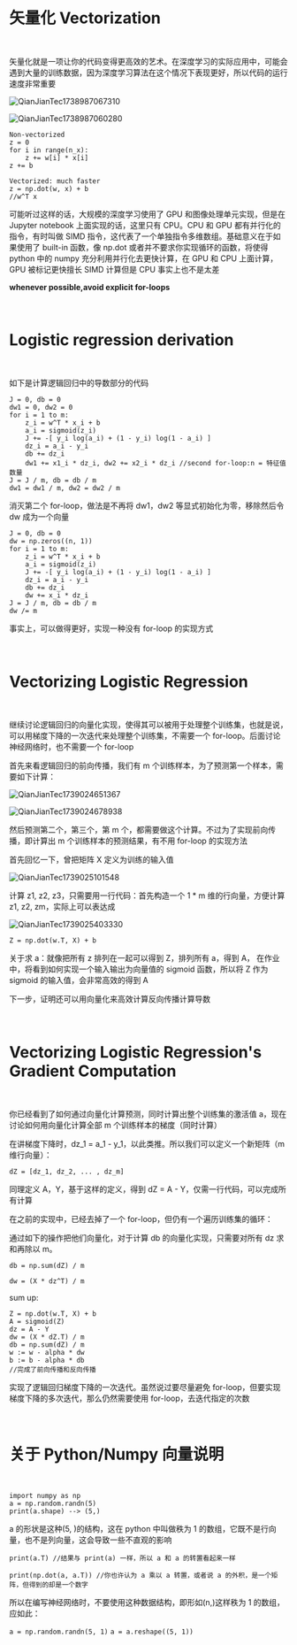 # 矢量化 Vectorization

</br>

<p>矢量化就是一项让你的代码变得更高效的艺术。在深度学习的实际应用中，可能会遇到大量的训练数据，因为深度学习算法在这个情况下表现更好，所以代码的运行速度非常重要</p>

![QianJianTec1738987067310](https://github.com/user-attachments/assets/5c0fe87a-6078-44b8-95d9-46eff20ecc41)

![QianJianTec1738987060280](https://github.com/user-attachments/assets/aceae586-9cf2-4bc4-a014-1f03d9fffea6)

```
Non-vectorized
z = 0
for i in range(n_x):
    z += w[i] * x[i]
z += b
```

```
Vectorized: much faster
z = np.dot(w, x) + b
//w^T x
```

<p>可能听过这样的话，大规模的深度学习使用了 GPU 和图像处理单元实现，但是在 Jupyter notebook 上面实现的话，这里只有 CPU。CPU 和 GPU 都有并行化的指令，有时叫做 SIMD 指令，这代表了一个单独指令多维数组。基础意义在于如果使用了 built-in 函数，像 np.dot 或者并不要求你实现循环的函数，将使得 python 中的 numpy 充分利用并行化去更快计算，在 GPU 和 CPU 上面计算，GPU 被标记更快擅长 SIMD 计算但是 CPU 事实上也不是太差</p>

<p><b>whenever possible,avoid explicit for-loops</b></p>

</br>

# Logistic regression derivation

</br>

<p>如下是计算逻辑回归中的导数部分的代码</p>

```
J = 0, db = 0
dw1 = 0, dw2 = 0
for i = 1 to m:
    z_i = w^T * x_i + b
    a_i = sigmoid(z_i)
    J += -[ y_i log(a_i) + (1 - y_i) log(1 - a_i) ]
    dz_i = a_i - y_i
    db += dz_i
    dw1 += x1_i * dz_i, dw2 += x2_i * dz_i //second for-loop:n = 特征值数量
J = J / m, db = db / m
dw1 = dw1 / m, dw2 = dw2 / m
```

<p>消灭第二个 for-loop，做法是不再将 dw1，dw2 等显式初始化为零，移除然后令 dw 成为一个向量</p>

```
J = 0, db = 0
dw = np.zeros((n, 1))
for i = 1 to m:
    z_i = w^T * x_i + b
    a_i = sigmoid(z_i)
    J += -[ y_i log(a_i) + (1 - y_i) log(1 - a_i) ]
    dz_i = a_i - y_i
    db += dz_i
    dw += x_i * dz_i
J = J / m, db = db / m
dw /= m
```

<p>事实上，可以做得更好，实现一种没有 for-loop 的实现方式</p>

</br>

# Vectorizing Logistic Regression

</br>

<p>继续讨论逻辑回归的向量化实现，使得其可以被用于处理整个训练集，也就是说，可以用梯度下降的一次迭代来处理整个训练集，不需要一个 for-loop。后面讨论神经网络时，也不需要一个 for-loop</p>

<p>首先来看逻辑回归的前向传播，我们有 m 个训练样本，为了预测第一个样本，需要如下计算：</p>

![QianJianTec1739024651367](https://github.com/user-attachments/assets/884f313d-413d-46a3-8038-1603af60919f)


![QianJianTec1739024678938](https://github.com/user-attachments/assets/69e1a587-fa0e-4dc3-83f8-c73ad320d776)

<p>然后预测第二个，第三个，第 m 个，都需要做这个计算。不过为了实现前向传播，即计算出 m 个训练样本的预测结果，有不用 for-loop 的实现方法</p>

<p>首先回忆一下，曾把矩阵 X 定义为训练的输入值</p>

![QianJianTec1739025101548](https://github.com/user-attachments/assets/815e02ae-3024-468a-a549-08ead674243c)

<p>计算 z1, z2, z3，只需要用一行代码：首先构造一个 1 * m 维的行向量，方便计算 z1, z2, zm，实际上可以表达成</p>

![QianJianTec1739025403330](https://github.com/user-attachments/assets/43aaa3e2-c5b6-404f-aa06-dc8822036045)

`Z = np.dot(w.T, X) + b`

<p>关于求 a：就像把所有 z 排列在一起可以得到 Z，排列所有 a，得到 A， 在作业中，将看到如何实现一个输入输出为向量值的 sigmoid 函数，所以将 Z 作为 sigmoid 的输入值，会非常高效的得到 A</p>

<p>下一步，证明还可以用向量化来高效计算反向传播计算导数</p>

</br>

# Vectorizing Logistic Regression's Gradient Computation

</br>

<p>你已经看到了如何通过向量化计算预测，同时计算出整个训练集的激活值 a，现在讨论如何用向量化计算全部 m 个训练样本的梯度（同时计算）</p>

<p>在讲梯度下降时，dz_1 = a_1 - y_1，以此类推。所以我们可以定义一个新矩阵（m 维行向量）：</p>

`dZ = [dz_1, dz_2, ... , dz_m]`

<p>同理定义 A，Y，基于这样的定义，得到 dZ = A - Y，仅需一行代码，可以完成所有计算</p>

<p>在之前的实现中，已经去掉了一个 for-loop，但仍有一个遍历训练集的循环：</p>

<p>通过如下的操作把他们向量化，对于计算 db 的向量化实现，只需要对所有 dz 求和再除以 m。</p>

`db = np.sum(dZ) / m`

`dw = (X * dz^T) / m`

<p>sum up:</p>

```
Z = np.dot(w.T, X) + b
A = sigmoid(Z)
dz = A - Y
dw = (X * dZ.T) / m
db = np.sum(dZ) / m
w := w - alpha * dw
b := b - alpha * db
//完成了前向传播和反向传播
```

<p>实现了逻辑回归梯度下降的一次迭代。虽然说过要尽量避免 for-loop，但要实现梯度下降的多次迭代，那么仍然需要使用 for-loop，去迭代指定的次数</p>

</br>

# 关于 Python/Numpy 向量说明

</br>

```
import numpy as np
a = np.random.randn(5)
print(a.shape) --> (5,)
```

<p>a 的形状是这种(5, )的结构，这在 python 中叫做秩为 1 的数组，它既不是行向量，也不是列向量，这会导致一些不直观的影响</p>

```
print(a.T) //结果与 print(a) 一样，所以 a 和 a 的转置看起来一样

print(np.dot(a, a.T)) //你也许认为 a 乘以 a 转置，或者说 a 的外积，是一个矩阵，但得到的却是一个数字
```

<p>所以在编写神经网络时，不要使用这种数据结构，即形如(n,)这样秩为 1 的数组，应如此：</p>

`a = np.random.randn(5, 1)` 
`a = a.reshape((5, 1))`






















